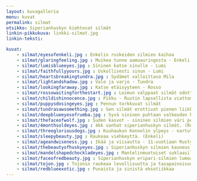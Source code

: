 ```yaml
---
layout: kuvagalleria
menu: kuvat
permalink: silmat
otsikko: Siperianhuskyn kiehtovat silmät
linkin-pikkukuva: linkki-silmat.jpg
linkin-teksti:

kuvat:
    - silmat/eyesofenkeli.jpg : Enkelin ruskeiden silmien kaihoa
    - silmat/glaringfeeling.jpg : Muikea tunne aamuauringosta - Enkeli
    - silmat/lumisblueeyes.jpg : Sininen katse sinulle - Lumi
    - silmat/faithfullyyours.jpg : Uskollisesti sinun - Lumi
    - silmat/heartsbreakingtundra.jpg : Sydämet valloittava Mila
    - silmat/lightandshadow.jpg : Valo ja varjo - Tundra
    - silmat/lookingfaraway.jpg : Katse etäisyyteen - Rosso
    - silmat/rossowaitingforthestart.jpg : Loimun valppaat silmät odottavat lähtöä valjakkoretkelle
    - silmat/childishinnocence.jpg : Pikku - Ruutin lapsellista viattomuutta
    - silmat/puppysdosingeyes.jpg : Pennun torkkuvat silmät
    - silmat/tundrasawsomething.jpg : Sen silmät erottivat pienen liikkeen, aivan vähäisen, jossain kaukaisuudessa. (Tundra)
    - silmat/deepblueeyesofrumba.jpg : Syvä sininen puhtaan valkeuden keskellä. (Rumba)
    - silmat/thefaceofwolf.jpg : Suden kasvot - sininen silmien väri periytyy vahvarakenteisilta napasusilta. (Tundra)
    - silmat/4monthsoldeyes.jpg : 4kk vanhat siperianhuskyn silmät. (Ruuti)
    - silmat/threegloriousdogs.jpg : Kuuhaukun Kennelin ylpeys - nartut Lumi, Rusty ja Enkeli, sukupolvien jalostustyötä
    - silmat/sleepybeauty.jpg : Raukeaa viehkeyttä. (Enkeli)
    - silmat/ageandwiseness.jpg : Ikää ja viisautta - 11-vuotiaan Rustyn silmät
    - silmat/thebeautyofhuskyeyes.jpg : Siperianhuskyn silmien kauneus. (Rusty)
    - silmat/mandelshapedchockladeyes.jpg : Mantelinmuotoiset suklaasilmät. (Enkeli)
    - silmat/faceofredbeauty.jpg : Siperianhuskyn eripari-silmien lumoavaa salaperäisyyttä. (Kuuhaukun Oma Maa Mansikka)
    - silmat/tojon.jpg : Tojonin raukeaa levollisuutta ja tasapainoisuutta
    - silmat/redblueexotic.jpg : Punaista ja sinistä eksotiikkaa
---
```

